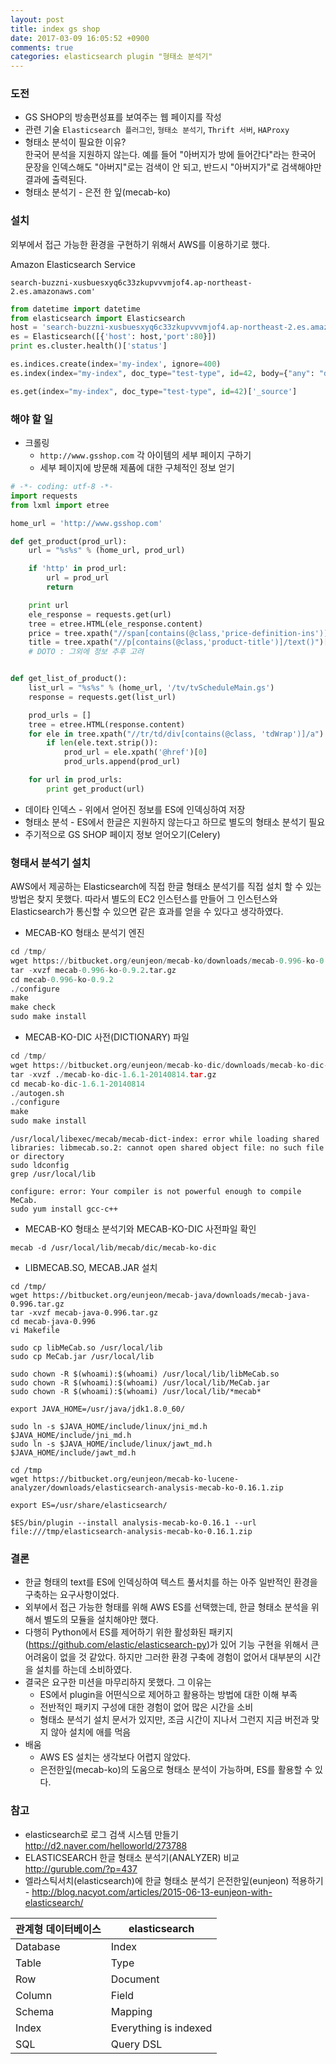 ```yaml
---
layout: post
title: index gs shop
date: 2017-03-09 16:05:52 +0900
comments: true
categories: elasticsearch plugin "형태소 분석기"
---
```


### 도전 ###
  * GS SHOP의 방송편성표를 보여주는 웹 페이지를 작성
  * 관련 기술
  `Elasticsearch 플러그인`, `형태소 분석기`, `Thrift 서버`, `HAProxy`
  * 형태소 분석이 필요한 이유?  
  한국어 분석을 지원하지 않는다. 예를 들어 "아버지가 방에 들어간다"라는 한국어 문장을 인덱스해도 "아버지"로는 검색이 안 되고, 반드시 "아버지가"로 검색해야만 결과에 출력된다.
  * 형태소 분석기 - 은전 한  잎(mecab-ko)

### 설치 ###
외부에서 접근 가능한 환경을 구현하기 위해서 AWS를 이용하기로 했다.

Amazon Elasticsearch Service  

`search-buzzni-xusbuesxyq6c33zkupvvvmjof4.ap-northeast-2.es.amazonaws.com'`

``` python 연결확인
from datetime import datetime
from elasticsearch import Elasticsearch
host = 'search-buzzni-xusbuesxyq6c33zkupvvvmjof4.ap-northeast-2.es.amazonaws.com'
es = Elasticsearch([{'host': host,'port':80}])
print es.cluster.health()['status']

es.indices.create(index='my-index', ignore=400)
es.index(index="my-index", doc_type="test-type", id=42, body={"any": "data", "timestamp": datetime.now()})

es.get(index="my-index", doc_type="test-type", id=42)['_source']

```

### 해야 할 일 ###
  * 크롤링
    * `http://www.gsshop.com` 각 아이템의 세부 페이지 구하기
    * 세부 페이지에 방문해 제품에 대한 구체적인 정보 얻기
``` python 추후에 celery task에서 크롤링할 때 사용될 코드
# -*- coding: utf-8 -*-
import requests
from lxml import etree

home_url = 'http://www.gsshop.com'

def get_product(prod_url):
    url = "%s%s" % (home_url, prod_url)

    if 'http' in prod_url:
        url = prod_url
        return

    print url
    ele_response = requests.get(url)
    tree = etree.HTML(ele_response.content)
    price = tree.xpath("//span[contains(@class,'price-definition-ins')]/ins/strong")[0].text
    title = tree.xpath("//p[contains(@class,'product-title')]/text()")[0]
    # DOTO : 그외에 정보 추후 고려


def get_list_of_product():
    list_url = "%s%s" % (home_url, '/tv/tvScheduleMain.gs')
    response = requests.get(list_url)

    prod_urls = []
    tree = etree.HTML(response.content)
    for ele in tree.xpath("//tr/td/div[contains(@class, 'tdWrap')]/a"):
        if len(ele.text.strip()):
            prod_url = ele.xpath('@href')[0]
            prod_urls.append(prod_url)

    for url in prod_urls:
        print get_product(url)
```

  * 데이타 인덱스 - 위에서 얻어진 정보를 ES에 인덱싱하여 저장
  * 형태소 분석 - ES에서 한글은 지원하지 않는다고 하므로 별도의 형태소 분석기 필요
  * 주기적으로 GS SHOP 페이지 정보 얻어오기(Celery)

### 형태서 분석기 설치 ###
AWS에서 제공하는 Elasticsearch에 직접 한글 형태소 분석기를 직접 설치 할 수 있는 방법은 찾지 못했다. 따라서 별도의 EC2 인스턴스를 만들어 그 인스턴스와 Elasticsearch가 통신할 수 있으면 같은 효과를 얻을 수 있다고 생각하였다.


  * MECAB-KO 형태소 분석기 엔진
``` python
cd /tmp/
wget https://bitbucket.org/eunjeon/mecab-ko/downloads/mecab-0.996-ko-0.9.2.tar.gz
tar -xvzf mecab-0.996-ko-0.9.2.tar.gz
cd mecab-0.996-ko-0.9.2
./configure
make
make check
sudo make install

```
  * MECAB-KO-DIC 사전(DICTIONARY) 파일

``` python
cd /tmp/
wget https://bitbucket.org/eunjeon/mecab-ko-dic/downloads/mecab-ko-dic-1.6.1-20140814.tar.gz
tar -xvzf ./mecab-ko-dic-1.6.1-20140814.tar.gz
cd mecab-ko-dic-1.6.1-20140814
./autogen.sh
./configure
make
sudo make install
```

```
/usr/local/libexec/mecab/mecab-dict-index: error while loading shared libraries: libmecab.so.2: cannot open shared object file: no such file or directory
sudo ldconfig
grep /usr/local/lib
```

```
configure: error: Your compiler is not powerful enough to compile MeCab.
sudo yum install gcc-c++

```

  * MECAB-KO 형태소 분석기와 MECAB-KO-DIC 사전파일 확인
```
mecab -d /usr/local/lib/mecab/dic/mecab-ko-dic
```

  * LIBMECAB.SO, MECAB.JAR 설치
``` 
cd /tmp/
wget https://bitbucket.org/eunjeon/mecab-java/downloads/mecab-java-0.996.tar.gz
tar -xvzf mecab-java-0.996.tar.gz
cd mecab-java-0.996
vi Makefile
```

```
sudo cp libMeCab.so /usr/local/lib
sudo cp MeCab.jar /usr/local/lib

sudo chown -R $(whoami):$(whoami) /usr/local/lib/libMeCab.so
sudo chown -R $(whoami):$(whoami) /usr/local/lib/MeCab.jar
sudo chown -R $(whoami):$(whoami) /usr/local/lib/*mecab*

export JAVA_HOME=/usr/java/jdk1.8.0_60/

sudo ln -s $JAVA_HOME/include/linux/jni_md.h $JAVA_HOME/include/jni_md.h
sudo ln -s $JAVA_HOME/include/linux/jawt_md.h $JAVA_HOME/include/jawt_md.h

cd /tmp
wget https://bitbucket.org/eunjeon/mecab-ko-lucene-analyzer/downloads/elasticsearch-analysis-mecab-ko-0.16.1.zip

export ES=/usr/share/elasticsearch/

$ES/bin/plugin --install analysis-mecab-ko-0.16.1 --url file:///tmp/elasticsearch-analysis-mecab-ko-0.16.1.zip
```

### 결론 ###
  * 한글 형태의 text를 ES에 인덱싱하여 텍스트 풀서치를 하는 아주 일반적인 환경을 구축하는 요구사항이었다.
  * 외부에서 접근 가능한 형태를 위해 AWS ES를 선택했는데, 한글 형태소 분석을 위해서 별도의 모듈을 설치해야만 했다.
  * 다행히 Python에서 ES를 제어하기 위한 활성화된 패키지(https://github.com/elastic/elasticsearch-py)가 있어 기능 구현을 위해서 큰 어려움이 없을 것 같았다. 하지만 그러한 환경 구축에 경험이 없어서 대부분의 시간을 설치를 하는데 소비하였다. 
  * 결국은 요구한 미션을 마무리하지 못했다. 그 이유는
      * ES에서 plugin을 어떤식으로 제어하고 활용하는 방법에 대한 이해 부족
      * 전반적인 패키지 구성에 대한 경험이 없어 많은 시간을 소비
      * 형태소 분석기 설치 문서가 있지만, 조금 시간이 지나서 그런지 지금 버전과 맞지 않아 설치에 애를 먹음
  * 배움
    * AWS ES 설치는 생각보다 어렵지 않았다.
    * 은전한잎(mecab-ko)의 도움으로 형태소 분석이 가능하며, ES를 활용할 수 있다.


###  참고 ###
  * elasticsearch로 로그 검색 시스템 만들기
  http://d2.naver.com/helloworld/273788 
  * ELASTICSEARCH 한글 형태소 분석기(ANALYZER) 비교
  http://guruble.com/?p=437
  * 엘라스틱서치(elasticsearch)에 한글 형태소 분석기 은전한잎(eunjeon) 적용하기 - 
  http://blog.nacyot.com/articles/2015-06-13-eunjeon-with-elasticsearch/


|관계형 데이터베이스 |elasticsearch|
| --- | --- |
|Database|	Index|
|Table|	Type|
|Row|	Document|
|Column|	Field|
|Schema|	Mapping|
|Index|	Everything is indexed|
|SQL|	Query DSL|


